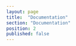 ```yaml
---
layout: page
title:  "Documentation"
section: "Documentation"
position: 2
published: false
---
```


<script>
window.location.href = "docs/assembler"
</script>
